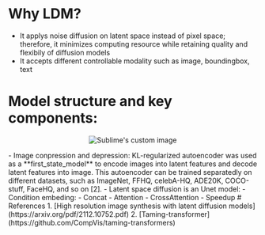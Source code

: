 # Why LDM?
-  It applys noise diffusion on latent space instead of pixel space; therefore, it minimizes computing resource while retaining quality and flexibily of diffusion models
-  It accepts different controllable modality such as image, boundingbox, text
# Model structure and key components:
<p align="center">
  <img src="https://media.licdn.com/dms/image/D4E12AQHVfrhaI1K4Bw/article-cover_image-shrink_423_752/0/1683525082825?e=1717027200&v=beta&t=2T-KlB8QcucSNRu-nsQoECDuwfHZazARql8hvPOXlgk" alt="Sublime's custom image"/>
</p>
- Image conpression and depression: KL-regularized autoencoder was used as a **first_state_model** to encode images into latent features and decode latent features into image. This autoencoder can be trained separatedly on different datasets, such as ImageNet, FFHQ, celebA-HQ, ADE20K, COCO-stuff, FaceHQ, and so on [2].
- Latent space diffusion is an Unet model:
- Condition embeding:
  - Concat
  - Attention
  - CrossAttention
- Speedup
# References
1. [High resolution image synthesis with latent diffusion models](https://arxiv.org/pdf/2112.10752.pdf)
2. [Taming-transformer](https://github.com/CompVis/taming-transformers)
